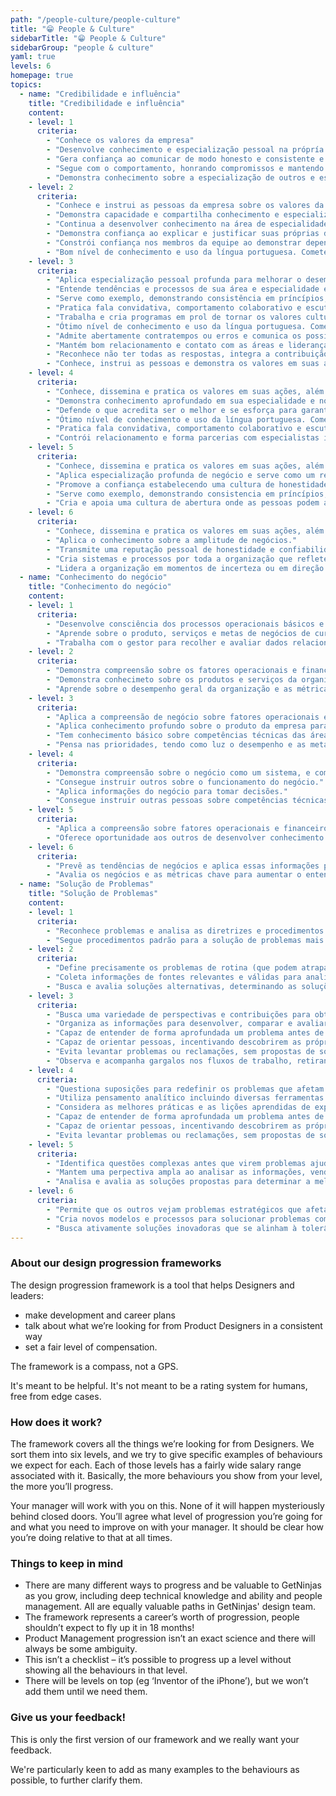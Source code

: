 ```yaml
---
path: "/people-culture/people-culture"
title: "😁 People & Culture"
sidebarTitle: "😁 People & Culture"
sidebarGroup: "people & culture"
yaml: true
levels: 6
homepage: true
topics:
  - name: "Credibilidade e influência"
    title: "Credibilidade e influência"
    content:
    - level: 1
      criteria: 
        - "Conhece os valores da empresa"
        - "Desenvolve conhecimento e especialização pessoal na própría disciplina"
        - "Gera confiança ao comunicar de modo honesto e consistente e ao compartilhar informações abertamente"
        - "Segue com o comportamento, honrando compromissos e mantendo promessas"
        - "Demonstra conhecimento sobre a especialização de outros e escalona situações ambiguas para o especialista adequado."
    - level: 2
      criteria: 
        - "Conhece e instrui as pessoas da empresa sobre os valores da companhia"
        - "Demonstra capacidade e compartilha conhecimento e especialização pessoal com os colegas"
        - "Continua a desenvolver conhecimento na área de especialidade."
        - "Demonstra confiança ao explicar e justificar suas próprias decisões aos outros membros da equipe."
        - "Constrói confiança nos membros da equipe ao demonstrar dependência e fiabilidade."
        - "Bom nível de conhecimento e uso da língua portuguesa. Comete poucos erros de gramática e concordância."
    - level: 3
      criteria: 
        - "Aplica especialização pessoal profunda para melhorar o desempenho ou solucionar questões entre os colaboradores."
        - "Entende tendências e processos de sua área e especialidade e é capaz de inerpretá-las para torná-las efetivas na organização."
        - "Serve como exemplo, demonstrando consistência em príncípios, práticas e comportamentos, exemplificando os próprios valores e os da organização em todas as interações."
        - "Pratica fala convidativa, comportamento colaborativo e escuta ativa"
        - "Trabalha e cria programas em prol de tornar os valores culturais da organização vivos tanto nas novas pessoas contratadas quanto nas demais pessoas da organização"
        - "Ótimo nível de conhecimento e uso da língua portuguesa. Comete raros erros de gramática e concordância."
        - "Admite abertamente contratempos ou erros e comunica os possíveis cursos de ações corretiva."
        - "Mantém bom relacionamento e contato com as áreas e lideranças"
        - "Reconhece não ter todas as respostas, integra a contribuição de outros para questões que são ambíguas ou não estão sob controle."
        - "Conhece, instrui as pessoas e demonstra os valores em suas ações."
    - level: 4
      criteria: 
        - "Conhece, dissemina e pratica os valores em suas ações, além de ser exemplo dos mesmos"
        - "Demonstra conhecimento aprofundado em sua especialidade e no negócio, gera a confiança dos colaboradores e pares."
        - "Defende o que acredita ser o melhor e se esforça para garantir que as práticas e comportamentos da equipe estão alinhados com os valores da organização."
        - "Ótimo nível de conhecimento e uso da língua portuguesa. Comete raros erros de gramática e concordância."
        - "Pratica fala convidativa, comportamento colaborativo e escuta ativa"
        - "Contrói relacionamento e forma parcerias com especialistas internos e externos além de comunidades para manter-se à frente das tendências, ideias e inovações de sua especialidades."
    - level: 5
      criteria: 
        - "Conhece, dissemina e pratica os valores em suas ações, além de ser exemplo dos valores"
        - "Aplica especialização profunda de negócio e serve como um recurso crível em sua área de especialização."
        - "Promove a confiança estabelecendo uma cultura de honestidade."
        - "Serve como exemplo, demonstrando consistencia em príncípios, práticas e comportamentos, exemplificando os próprios valores e os da organização em todas as interações."
        - "Cria e apoia uma cultura de abertura onde as pessoas podem admitir não ter todas as respostas."
    - level: 6
      criteria: 
        - "Conhece, dissemina e pratica os valores em suas ações, além de ser exemplo dos valores"
        - "Aplica o conhecimento sobre a amplitude de negócios."
        - "Transmite uma reputação pessoal de honestidade e confiabilidade que influencia a percepção dos funcionários e do público da marca."
        - "Cria sistemas e processos por toda a organização que refletem o compromisso pessoal com os princípios e valores, recompensando e reconhecendo o     comportamento confiável e consistente de outros."
        - "Lidera a organização em momentos de incerteza ou em direção a resultados desconhecidos, criando uma atmosfera de apoio."
  - name: "Conhecimento do negócio"
    title: "Conhecimento do negócio"
    content:
    - level: 1
      criteria: 
        - "Desenvolve consciência dos processos operacionais básicos e políticas financeiras relativas ao trabalho."
        - "Aprende sobre o produto, serviços e metas de negócios de curto prazo para a organização."
        - "Trabalha com o gestor para recolher e avaliar dados relacionados ao próprio desempenho sobre as metas de negócios de curto prazo."
    - level: 2
      criteria: 
        - "Demonstra compreensão sobre os fatores operacionais e financeiros que levam ao sucesso da equipe e como o próprio papel contribui para o sucesso da equipe."
        - "Demonstra conhecimeto sobre os produtos e serviços da organização e a concorrência."
        - "Aprende sobre o desempenho geral da organização e as métricas chave que definem o sucesso."
    - level: 3
      criteria: 
        - "Aplica a compreensão de negócio sobre fatores operacionais e financeiros que levam o desempenho da equipe a contribuir para o sucesso da área."
        - "Aplica conhecimento profundo sobre o produto da empresa para produzir insights relevantes sobre as metas da área."
        - "Tem conhecimento básico sobre competências técnicas das áreas e especialidades da organização"
        - "Pensa nas prioridades, tendo como luz o desempenho e as metas da organização."
    - level: 4
      criteria: 
        - "Demonstra compreensão sobre o negócio como um sistema, e como todas as funções se interconectam."
        - "Consegue instruir outros sobre o funcionamento do negócio."
        - "Aplica informações do negócio para tomar decisões."
        - "Consegue instruir outras pessoas sobre competências técnicas de outras áreas e especialidades"
    - level: 5
      criteria: 
        - "Aplica a compreensão sobre fatores operacionais e financeiros que geram o sucesso organizacional e as independências entre as funções de negócios para recomendar soluções que funcionam."
        - "Oferece oportunidade aos outros de desenvolver conhecimento sobre os produtos e serviços da organização, alinha a estratégia de negócio às metas."
    - level: 6
      criteria: 
        - "Prevê as tendências de negócios e aplica essas informações para desenvolver estratégias que orientem e maximizam o desempenho geral da organização."
        - "Avalia os negócios e as métricas chave para aumentar o entendimento sobre os pontos fortes, oportunidades, riscos e ameaças organizacionais e orientar as decisões estratégicas."
  - name: "Solução de Problemas"
    title: "Solução de Problemas"
    content:
    - level: 1
      criteria: 
        - "Reconhece problemas e analisa as diretrizes e procedimentos existentes para reconhecer a causa do problema."
        - "Segue procedimentos padrão para a solução de problemas mais básicos, escalonando todos os problemas incomuns para o gestor ou um colega mais experiente"
    - level: 2
      criteria: 
        - "Define precisamente os problemas de rotina (que podem atrapalhar o próprio trabalho) tentando entender os fatores/causas subjacentes que contribuem."
        - "Coleta informações de fontes relevantes e válidas para analisar as situações"
        - "Busca e avalia soluções alternativas, determinando as soluções mais apropriadas."
    - level: 3
      criteria: 
        - "Busca uma variedade de perspectivas e contribuições para obter maiores informações para entender totalmente um problema que pode atrapalhar o andamento do seu trabalho."
        - "Organiza as informações para desenvolver, comparar e avaliar as alternativas sabe quando análises suficientes foram realizadas para chegar a uma conclusão lógica."
        - "Capaz de entender de forma aprofundada um problema antes de oferecer soluções."
        - "Capaz de orientar pessoas, incentivando descobrirem as próprias respostas e terem oportunidade de desenvolvimento próprio."
        - "Evita levantar problemas ou reclamações, sem propostas de soluções."
        - "Observa e acompanha gargalos nos fluxos de trabalho, retirando impedimentos e garantindo fluidez para otimizar entregas."
    - level: 4
      criteria: 
        - "Questiona suposições para redefinir os problemas que afetam a equipe e gera novas ideias."
        - "Utiliza pensamento analítico incluindo diversas ferramentas e métodos, para a solução do problemas."
        - "Considera as melhores práticas e as lições aprendidas de experiência anterior para avaliar as soluções inovadoras."
        - "Capaz de entender de forma aprofundada um problema antes de oferecer soluções"
        - "Capaz de orientar pessoas, incentivando descobrirem as próprias respostas e terem oportunidade de desenvolvimento próprio"
        - "Evita levantar problemas ou reclamações, sem propostas de soluções."
    - level: 5
      criteria: 
        - "Identifica questões complexas antes que virem problemas ajuda os outros a pensar sobre como definir ou redefinir problemas complexos."
        - "Mantem uma perpectiva ampla ao analisar as informações, vendo além do problema imediato ate as implicações maiores."
        - "Analisa e avalia as soluções propostas para determinar a melhor solução."
    - level: 6
      criteria: 
        - "Permite que os outros vejam problemas estratégicos que afetam os negócios de outras maneiras, incentivando e recompensando o pensamento inovador."
        - "Cria novos modelos e processos para solucionar problemas complexos e desenvolve novas soluções de diversos grupos."
        - "Busca ativamente soluções inovadoras que se alinham à tolerância de risco da empresa."
---
```

### About our design progression frameworks
The design progression framework is a tool that helps Designers and leaders:
- make development and career plans
- talk about what we’re looking for from Product Designers in a consistent way
- set a fair level of compensation.

The framework is a compass, not a GPS.

It's meant to be helpful. It's not meant to be a rating system for humans, free from edge cases.

### How does it work?
The framework covers all the things we’re looking for from Designers. We sort them into six levels, and we try to give specific examples of behaviours we expect for each. Each of those levels has a fairly wide salary range associated with it. Basically, the more behaviours you show from your level, the more you’ll progress.

Your manager will work with you on this. None of it will happen mysteriously behind closed doors. You’ll agree what level of progression you’re going for and what you need to improve on with your manager. It should be clear how you’re doing relative to that at all times.

### Things to keep in mind
- There are many different ways to progress and be valuable to GetNinjas as you grow, including deep technical knowledge and ability and people management. All are equally valuable paths in GetNinjas' design team.
- The framework represents a career’s worth of progression, people shouldn’t expect to fly up it in 18 months!
- Product Management progression isn’t an exact science and there will always be some ambiguity.
- This isn’t a checklist – it’s possible to progress up a level without showing all the behaviours in that level.
- There will be levels on top (eg ‘Inventor of the iPhone’), but we won’t add them until we need them.

### Give us your feedback!
This is only the first version of our framework and we really want your feedback.

We're particularly keen to add as many examples to the behaviours as possible, to further clarify them.
